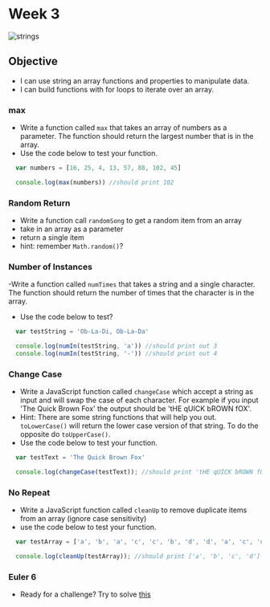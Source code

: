# Week 3

![strings](https://i.imgflip.com/14rgst.gif)

## Objective
- I can use string an array functions and properties to manipulate data.
- I can build functions with for loops to iterate over an array.

### max
- Write a function called `max` that takes an array of numbers as a parameter. The function should return the largest number that is in the array.
- Use the code below to test your function.
```javascript
  var numbers = [16, 25, 4, 13, 57, 88, 102, 45]

  console.log(max(numbers)) //should print 102
```

### Random Return
- Write a function call `randomSong` to get a random item from an array
- take in an array as a parameter
- return a single item
- hint: remember  `Math.random()`?

### Number of Instances
-Write a function called `numTimes` that takes a string and a single character. The function should return the number of times that the character is in the array.
- Use the code below to test?
```javascript
  var testString = 'Ob-La-Di, Ob-La-Da'

  console.log(numIn(testString, 'a')) //should print out 3
  console.log(numIn(testString, '-')) //should print out 4 
```

### Change Case
- Write a JavaScript function called `changeCase` which accept a string as input and will swap the case of each character. For example if you input 'The Quick Brown Fox' the output should be 'tHE qUICK bROWN fOX'.
- Hint: There are some string functions that will help you out. `toLowerCase()` will return the lower case version of that string. To do the opposite do `toUpperCase()`.
- Use the code below to test your function.
```javascript
  var testText = 'The Quick Brown Fox'

  console.log(changeCase(testText)); //should print 'tHE qUICK bROWN fOX'
```

### No Repeat
- Write a JavaScript function called `cleanUp` to remove duplicate items from an array (ignore case sensitivity)
- use the code below to test your function.
```javascript
  var testArray = ['a', 'b', 'a', 'c', 'c', 'b', 'd', 'd', 'a', 'c', 'd']

  console.log(cleanUp(testArray)); //should print ['a', 'b', 'c', 'd']
```

### Euler 6
- Ready for a challenge? Try to solve [this](https://projecteuler.net/problem=6)
